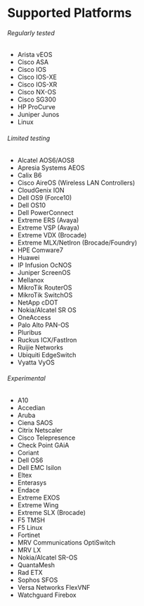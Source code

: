 # Supported Platforms

###### Regularly tested

- Arista vEOS
- Cisco ASA
- Cisco IOS
- Cisco IOS-XE
- Cisco IOS-XR
- Cisco NX-OS
- Cisco SG300
- HP ProCurve
- Juniper Junos
- Linux

###### Limited testing

- Alcatel AOS6/AOS8
- Apresia Systems AEOS
- Calix B6
- Cisco AireOS (Wireless LAN Controllers)
- CloudGenix ION
- Dell OS9 (Force10)
- Dell OS10
- Dell PowerConnect
- Extreme ERS (Avaya)
- Extreme VSP (Avaya)
- Extreme VDX (Brocade)
- Extreme MLX/NetIron (Brocade/Foundry)
- HPE Comware7
- Huawei
- IP Infusion OcNOS
- Juniper ScreenOS
- Mellanox
- MikroTik RouterOS
- MikroTik SwitchOS
- NetApp cDOT
- Nokia/Alcatel SR OS
- OneAccess
- Palo Alto PAN-OS
- Pluribus
- Ruckus ICX/FastIron
- Ruijie Networks
- Ubiquiti EdgeSwitch
- Vyatta VyOS

###### Experimental

- A10
- Accedian
- Aruba
- Ciena SAOS
- Citrix Netscaler
- Cisco Telepresence
- Check Point GAiA
- Coriant
- Dell OS6
- Dell EMC Isilon
- Eltex
- Enterasys
- Endace
- Extreme EXOS
- Extreme Wing
- Extreme SLX (Brocade)
- F5 TMSH
- F5 Linux
- Fortinet
- MRV Communications OptiSwitch
- MRV LX
- Nokia/Alcatel SR-OS
- QuantaMesh
- Rad ETX
- Sophos SFOS
- Versa Networks FlexVNF
- Watchguard Firebox
